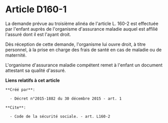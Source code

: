 # Article D160-1

La demande prévue au troisième alinéa de l'article L. 160-2 est effectuée par l'enfant auprès de l'organisme d'assurance
maladie auquel est affilié l'assuré dont il est l'ayant droit. 

Dès réception de cette demande, l'organisme lui ouvre droit, à titre personnel, à la prise en charge des frais de santé en
cas de maladie ou de maternité. 

L'organisme d'assurance maladie compétent remet à l'enfant un document attestant sa qualité d'assuré.

**Liens relatifs à cet article**

	**Créé par**:

	  - Décret n°2015-1882 du 30 décembre 2015 - art. 1

	**Cite**:

	  - Code de la sécurité sociale. - art. L160-2
